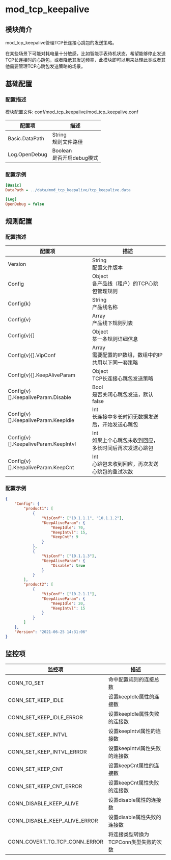 # mod_tcp_keepalive

## 模块简介

mod_tcp_keepalive管理TCP长连接心跳包的发送策略。

在某些场景下可能对耗电量十分敏感，比如智能手表待机状态，希望能够停止发送TCP长连接时的心跳包，或者降低其发送频率，此模块即可以用来处理此类或者其他需要管理TCP心跳包发送策略的场景。

## 基础配置

### 配置描述

模块配置文件: conf/mod_tcp_keepalive/mod_tcp_keepalive.conf

| 配置项 | 描述 |
| ----- | --- |
| Basic.DataPath | String<br> 规则文件路径 |
| Log.OpenDebug | Boolean<br>是否开启debug模式 |

### 配置示例
```ini
[Basic]
DataPath = ../data/mod_tcp_keepalive/tcp_keepalive.data

[Log]
OpenDebug = false
```

## 规则配置

### 配置描述

| 配置项 | 描述 |
| ----- | --- |
| Version | String<br>配置文件版本 |
| Config | Object<br>各产品线（租户）的TCP心跳包管理规则 |
| Config{k} | String<br>产品线名称 |
| Config{v} | Array<br>产品线下规则列表 |
| Config{v}[] | Object<br>某一条规则详细信息 |
| Config{v}[].VipConf | Array<br>需要配置的IP数组，数组中的IP共用以下同一套策略 |
| Config{v}[].KeepAliveParam | Object<br>TCP长连接心跳包发送策略 |
| Config{v}[].KeepaliveParam.Disable | Bool<br>是否关闭心跳包发送，默认false |
| Config{v}[].KeepaliveParam.KeepIdle | Int<br>长连接中多长时间无数据发送后，开始发送心跳包 |
| Config{v}[].KeepaliveParam.KeepIntvl | Int<br>如果上个心跳包未收到回应，多长时间后再次发送心跳包 |
| Config{v}[].KeepaliveParam.KeepCnt | Int<br>心跳包未收到回应，再次发送心跳包的重试次数 |

### 配置示例

```json
{
    "Config": {
        "product1": [
            {
                "VipConf": ["10.1.1.1", "10.1.1.2"],
                "KeepAliveParam": {
                    "KeepIdle": 70,
                    "KeepIntvl": 15,
                    "KeepCnt": 9
                }
            },
            {
                "VipConf": ["10.1.1.3"],
                "KeepAliveParam": {
                    "Disable": true
                }
            }
        ],
        "product2": [
            {
                "VipConf": ["10.2.1.1"],
                "KeepAliveParam": {
                    "KeepIdle": 20,
                    "KeepIntvl": 15
                }
            }
        ]
    },
    "Version": "2021-06-25 14:31:06"
}
```

## 监控项

| 监控项        | 描述                         |
| ------------- | ---------------------------- |
| CONN_TO_SET    | 命中配置规则的连接总数                     |
| CONN_SET_KEEP_IDLE | 设置keepIdle属性的连接数 |
| CONN_SET_KEEP_IDLE_ERROR | 设置keepIdle属性失败的连接数 |
| CONN_SET_KEEP_INTVL | 设置keepIntvl属性的连接数 |
| CONN_SET_KEEP_INTVL_ERROR | 设置keepIntvl属性失败的连接数 |
| CONN_SET_KEEP_CNT | 设置keepCnt属性的连接数 |
| CONN_SET_KEEP_CNT_ERROR | 设置keepCnt属性失败的连接数 |
| CONN_DISABLE_KEEP_ALIVE | 设置disable属性的连接数 |
| CONN_DISABLE_KEEP_ALIVE_ERROR | 设置disable属性失败的连接数 |
| CONN_COVERT_TO_TCP_CONN_ERROR | 将连接类型转换为TCPConn类型失败的次数 |
